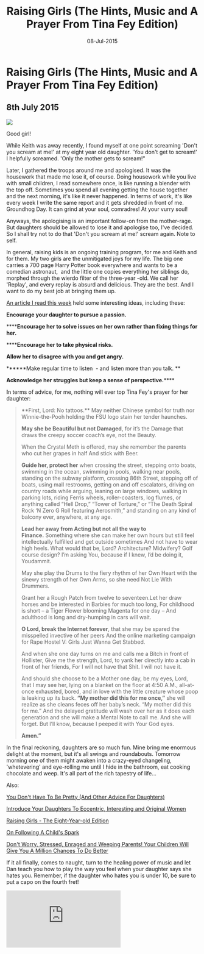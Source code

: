 ﻿---
layout: post
title: "Raising Girls (The Hints, Music and A Prayer From Tina Fey Edition)"
date: 08-Jul-2015
categories: tbd
---

# Raising Girls (The Hints, Music and A Prayer From Tina Fey Edition)

## 8th July 2015

<img class="photo-horiz" src="https://s-media-cache-ak0.pinimg.com/736x/1f/ad/8e/1fad8e3bd4bd2704180b77bb4bb7eff3.jpg" />

Good girl!

While Keith was away recently,   I found myself at one point screaming 'Don't you scream at me!' at my eight year old daughter. 'You don't get to scream!' I helpfully screamed. 'Only the mother gets to scream!"

Later,   I gathered the troops around me and apologised. It was the housework that made me lose it,   of course. Doing housework while you live with small children, I read somewhere once, is like running a blender with the top off. Sometimes you spend all evening getting the house together and the next morning, it's like it never happened. In terms of work, it's like every week I write the same report and it gets shredded in front of me. Groundhog Day. It can grind at your soul, comradres! At your vurry soul!

Anyways, the apologising is an important follow-on from the mother-rage. But daughters should be allowed to lose it and apologise too, I've decided. So I shall try not to do that 'Don't you scream at me!' scream again. Note to self.

In general, raising kids is an ongoing training program, for me and Keith and for them. My two girls are the unmitigated joys for my life. The big one carries a 700 page Harry Potter book everywhere and wants to be a comedian astronaut,  and the little one copies everything her siblings do, morphed through the wierdo filter of the three-year -old. We call her 'Replay', and every replay is absurd and delicious. They are the best. And I want to do my best job at bringing them up.

<a href="http://www.pbs.org/parents/parenting/raising-girls/body-image-identity/raising-a-powerful-girl/">An article I read this week</a> held some interesting ideas, including these:

**Encourage your daughter to pursue a passion.**

******Encourage her to solve issues on her own rather than fixing things for her.**

******Encourage her to take physical risks.**

**Allow her to disagree with you and get angry.**

******Make regular time to listen  - and listen more than you talk. **

**Acknowledge her struggles but keep a sense of perspective.******

**I**n terms of advice, for me, nothing will ever top Tina Fey's prayer for her daughter:

<blockquote>**First, Lord: No tattoos.** May neither Chinese symbol for truth nor Winnie-the-Pooh holding the FSU logo stain her tender haunches.

**May she be Beautiful but not Damaged**, for it’s the Damage that draws the creepy soccer coach’s eye, not the Beauty.

When the Crystal Meth is offered, may she remember the parents who cut her grapes in half And stick with Beer.

**Guide her, protect her** when crossing the street, stepping onto boats, swimming in the ocean, swimming in pools, walking near pools, standing on the subway platform, crossing 86th Street, stepping off of boats, using mall restrooms, getting on and off escalators, driving on country roads while arguing, leaning on large windows, walking in parking lots, riding Ferris wheels, roller-coasters, log flumes, or anything called “Hell Drop,” “Tower of Torture,” or “The Death Spiral Rock ‘N Zero G Roll featuring Aerosmith,” and standing on any kind of balcony ever, anywhere, at any age.

**Lead her away from Acting but not all the way to Finance.** Something where she can make her own hours but still feel intellectually fulfilled and get outside sometimes And not have to wear high heels. What would that be, Lord? Architecture? Midwifery? Golf course design? I’m asking You, because if I knew, I’d be doing it, Youdammit.

May she play the Drums to the fiery rhythm of her Own Heart with the sinewy strength of her Own Arms, so she need Not Lie With Drummers.

Grant her a Rough Patch from twelve to seventeen.Let her draw horses and be interested in Barbies for much too long, For childhood is short – a Tiger Flower blooming Magenta for one day – And adulthood is long and dry-humping in cars will wait.

**O Lord, break the Internet forever**, that she may be spared the misspelled invective of her peers And the online marketing campaign for Rape Hostel V: Girls Just Wanna Get Stabbed.

And when she one day turns on me and calls me a Bitch in front of Hollister, Give me the strength, Lord, to yank her directly into a cab in front of her friends, For I will not have that Shit. I will not have it.

And should she choose to be a Mother one day, be my eyes, Lord, that I may see her, lying on a blanket on the floor at 4:50 A.M., all-at-once exhausted, bored, and in love with the little creature whose poop is leaking up its back. **“My mother did this for me once,”** she will realize as she cleans feces off her baby’s neck. “My mother did this for me.” And the delayed gratitude will wash over her as it does each generation and she will make a Mental Note to call me. And she will forget. But I’ll know, because I peeped it with Your God eyes.

**Amen.”**</blockquote>

In the final reckoning, daughters are so much fun. Mine bring me enormous delight at the moment, but it's all swings and roundabouts. Tomorrow morning one of them might awaken into a crazy-eyed changeling, 'whetevering' and eye-rolling me until I hide in the bathroom, eat cooking chocolate and weep. It's all part of the rich tapestry of life...

Also:

<a href="http://mogantosh.com/you-dont-have-to-be-pretty-and-other-advice-for-daughters/">You Don't Have To Be Pretty (And Other Advice For Daughters)</a>

<a href="http://mogantosh.com/introduce-your-daughters-to-eccentric-interesting-and-original-women/">Introduce Your Daughters To Eccentric, Interesting and Original Women</a>

<a href="http://mogantosh.com/raising-girls-the-eight-year-old/">Raising Girls - The Eight-Year-old Edition</a>

<a href="http://mogantosh.com/on-following-a-childs-spark/">On Following A Child's Spark</a>

<a href="http://mogantosh.com/dont-worry-stressed-enraged-and-weeping-parents-your-kids-will-give-you-a-million-chances-to-do-better/">Don't Worry, Stressed, Enraged and Weeping Parents! Your Children Will Give You A Million Chances To Do Better</a>

If it all finally, comes to naught, turn to the healing power of music and let Dan teach you how to play the way you feel when your daughter says she hates you. Remember, if the daughter who hates you is under 10, be sure to put a capo on the fourth fret!

<iframe src="https://www.youtube.com/embed/jtXFjm8vkko" frameborder="0" gesture="media" allow="encrypted-media" allowfullscreen></iframe>
